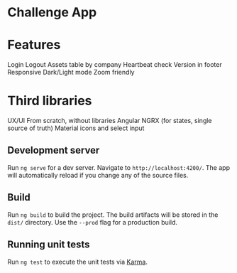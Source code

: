 # Challenge App

# Features

Login
Logout
Assets table by company
Heartbeat check
Version in footer
Responsive
Dark/Light mode
Zoom friendly

# Third libraries

UX/UI From scratch, without libraries
Angular
NGRX (for states, single source of truth)
Material icons and select input

## Development server

Run `ng serve` for a dev server. Navigate to `http://localhost:4200/`. The app will automatically reload if you change any of the source files.

## Build

Run `ng build` to build the project. The build artifacts will be stored in the `dist/` directory. Use the `--prod` flag for a production build.

## Running unit tests

Run `ng test` to execute the unit tests via [Karma](https://karma-runner.github.io).
